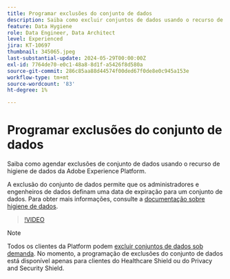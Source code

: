 ```yaml
---
title: Programar exclusões do conjunto de dados
description: Saiba como excluir conjuntos de dados usando o recurso de higiene de dados da Adobe Experience Platform.
feature: Data Hygiene
role: Data Engineer, Data Architect
level: Experienced
jira: KT-10697
thumbnail: 345065.jpeg
last-substantial-update: 2024-05-29T00:00:00Z
exl-id: 7764de70-e0c1-48a8-8d1f-a5426f8d580a
source-git-commit: 286c85aa88d44574f00ded67f0de8e0c945a153e
workflow-type: tm+mt
source-wordcount: '83'
ht-degree: 1%

---
```


# Programar exclusões do conjunto de dados

Saiba como agendar exclusões de conjunto de dados usando o recurso de higiene de dados da Adobe Experience Platform.

A exclusão do conjunto de dados permite que os administradores e engenheiros de dados definam uma data de expiração para um conjunto de dados. Para obter mais informações, consulte a [documentação sobre higiene de dados](https://experienceleague.adobe.com/docs/experience-platform/hygiene/home.html?lang=pt-BR).


>[!VIDEO](https://video.tv.adobe.com/v/345065?learn=on&enablevpops)

>[!NOTE]
>
> Todos os clientes da Platform podem [excluir conjuntos de dados sob demanda](https://experienceleague.adobe.com/docs/experience-platform/catalog/datasets/user-guide.html?lang=pt-BR#delete). No momento, a programação de exclusões do conjunto de dados está disponível apenas para clientes do Healthcare Shield ou do Privacy and Security Shield.
